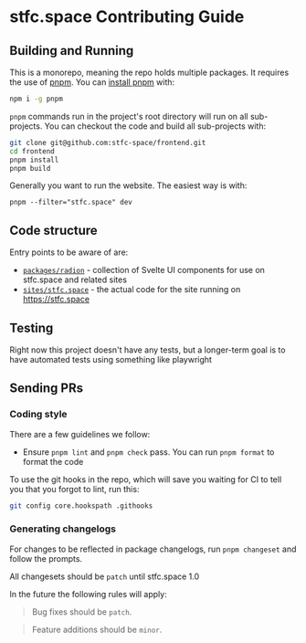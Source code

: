 # stfc.space Contributing Guide

## Building and Running

This is a monorepo, meaning the repo holds multiple packages. It requires the use of [pnpm](https://pnpm.js.org/en/). You can [install pnpm](https://pnpm.io/installation) with:

```bash
npm i -g pnpm
```

`pnpm` commands run in the project's root directory will run on all sub-projects. You can checkout the code and build all sub-projects with:

```bash
git clone git@github.com:stfc-space/frontend.git
cd frontend
pnpm install
pnpm build
```

Generally you want to run the website. The easiest way is with:

```
pnpm --filter="stfc.space" dev
```

## Code structure

Entry points to be aware of are:

- [`packages/radion`](./packages/radion/) - collection of Svelte UI components for use on stfc.space and related sites
- [`sites/stfc.space`](./sites/stfc.space/) - the actual code for the site running on https://stfc.space

## Testing

Right now this project doesn't have any tests, but a longer-term goal is to have automated tests using something like playwright

## Sending PRs

### Coding style

There are a few guidelines we follow:

- Ensure `pnpm lint` and `pnpm check` pass. You can run `pnpm format` to format the code

To use the git hooks in the repo, which will save you waiting for CI to tell you that you forgot to lint, run this:

```bash
git config core.hookspath .githooks
```

### Generating changelogs

For changes to be reflected in package changelogs, run `pnpm changeset` and follow the prompts.

All changesets should be `patch` until stfc.space 1.0

In the future the following rules will apply:

> Bug fixes should be `patch`.

> Feature additions should be `minor`.
